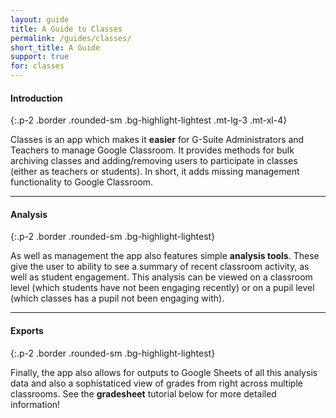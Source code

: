 ```yaml
---
layout: guide
title: A Guide to Classes
permalink: /guides/classes/
short_title: A Guide
support: true
for: classes
---
```


#### Introduction
{:.p-2 .border .rounded-sm .bg-highlight-lightest .mt-lg-3 .mt-xl-4}

Classes is an app which makes it __easier__ for G-Suite Administrators and Teachers to manage Google Classroom. It provides methods for bulk archiving classes and adding/removing users to participate in classes (either as teachers or students). In short, it adds missing management functionality to Google Classroom.

- - -

#### Analysis
{:.p-2 .border .rounded-sm .bg-highlight-lightest}

As well as management the app also features simple __analysis tools__. These give the user to ability to see a summary of recent classroom activity, as well as student engagement. This analysis can be viewed on a classroom level (which students have not been engaging recently) or on a pupil level (which classes has a pupil not been engaging with).

- - -

#### Exports
{:.p-2 .border .rounded-sm .bg-highlight-lightest}

Finally, the app also allows for outputs to Google Sheets of all this analysis data and also a sophistaticed view of grades from right across multiple classrooms. See the __gradesheet__ tutorial below for more detailed information!